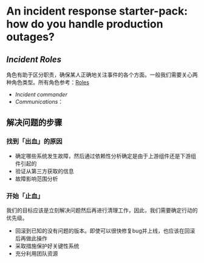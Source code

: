 # An incident response starter-pack: how do you handle production outages?

## *Incident Roles*

角色有助于区分职责，确保某人正确地关注事件的各个方面。一般我们需要关心两种角色类型。所有角色参考：[Roles](https://www.atlassian.com/incident-management/incident-response/roles-responsibilities)

- *Incident commander* 
- *Communications*： 

## 解决问题的步骤
### 找到「出血」的原因
- 确定哪些系统发生故障，然后通过依赖性分析确定是由于上游组件还是下游组件引起的
- 验证从第三方获取的信息
- 故障影响范围分析

### 开始「止血」
我们的目标应该是立刻解决问题然后再进行清理工作，因此，我们需要确定行动的优先级。
- 回滚到已知的没有问题的版本。即使可以很快修复bug并上线，也应该在回滚后再做此操作
- 采取措施保护好关键性系统
- 充分利用团队资源

